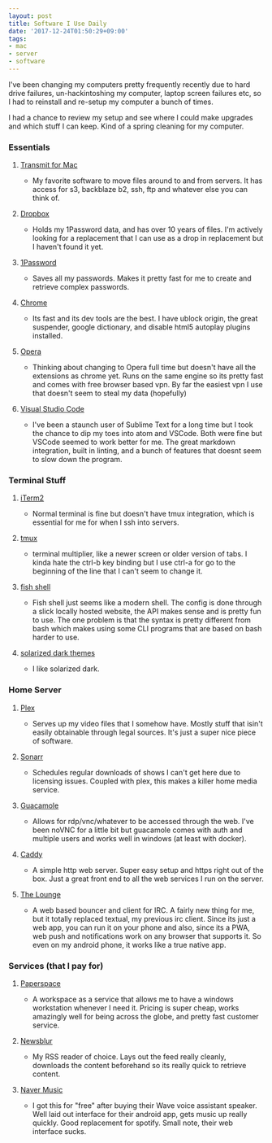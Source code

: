 ```yaml
---
layout: post
title: Software I Use Daily
date: '2017-12-24T01:50:29+09:00'
tags:
- mac
- server
- software
---
```

I've been changing my computers pretty frequently recently due to hard drive failures, un-hackintoshing my computer, laptop screen failures etc, so I had to reinstall and re-setup my computer a bunch of times. 

I had a chance to review my setup and see where I could make upgrades and which stuff I can keep. Kind of a spring cleaning for my computer.

### Essentials

1. [Transmit for Mac](https://panic.com/transmit/)
    - My favorite software to move files around to and from servers. It has access for s3, backblaze b2, ssh, ftp and whatever else you can think of. 

2. [Dropbox](https://www.dropbox.com/)
    - Holds my 1Password data, and has over 10 years of files. I'm actively looking for a replacement that I can use as a drop in replacement but I haven't found it yet.

3. [1Password](https://1password.com/)
    - Saves all my passwords. Makes it pretty fast for me to create and retrieve complex passwords.

4. [Chrome](https://www.google.com/chrome/browser/desktop/index.html)
    - Its fast and its dev tools are the best. I have ublock origin, the great suspender, google dictionary, and disable html5 autoplay plugins installed. 

5. [Opera](http://www.opera.com/)
    - Thinking about changing to Opera full time but doesn't have all the extensions as chrome yet. Runs on the same engine so its pretty fast and comes with free browser based vpn. By far the easiest vpn I use that doesn't seem to steal my data (hopefully)

6. [Visual Studio Code](https://code.visualstudio.com/)
    - I've been a staunch user of Sublime Text for a long time but I took the chance to dip my toes into atom and VSCode. Both were fine but VSCode seemed to work better for me. The great markdown integration, built in linting, and a bunch of features that doesnt seem to slow down the program.

### Terminal Stuff

1. [iTerm2](https://www.iterm2.com/)
    - Normal terminal is fine but doesn't have tmux integration, which is essential for me for when I ssh into servers.

2. [tmux](https://tmux.github.io/)
    - terminal multiplier, like a newer screen or older version of tabs. I kinda hate the ctrl-b key binding but I use ctrl-a for go to the beginning of the line that I can't seem to change it.

3. [fish shell](https://fishshell.com/) 
    - Fish shell just seems like a modern shell. The config is done through a slick locally hosted website, the API makes sense and is pretty fun to use. The one problem is that the syntax is pretty different from bash which makes using some CLI programs that are based on bash harder to use.

4. [solarized dark themes](http://ethanschoonover.com/solarized)
    - I like solarized dark.

### Home Server

1. [Plex](https://plex.tv/web)
    - Serves up my video files that I somehow have. Mostly stuff that isin't easily obtainable through legal sources. It's just a super nice piece of software. 

2. [Sonarr](https://sonarr.tv/)
    - Schedules regular downloads of shows I can't get here due to licensing issues. Coupled with plex, this makes a killer home media service.

3. [Guacamole](https://guacamole.apache.org/) 
    - Allows for rdp/vnc/whatever to be accessed through the web. I've been noVNC for a little bit but guacamole comes with auth and multiple users and works well in windows (at least with docker).

4. [Caddy](https://caddyserver.com/)
    - A simple http web server. Super easy setup and https right out of the box. Just a great front end to all the web services I run on the server.

5. [The Lounge](https://thelounge.github.io/)
    - A web based bouncer and client for IRC. A fairly new thing for me, but it totally replaced textual, my previous irc client. Since its just a web app, you can run it on your phone and also, since its a PWA, web push and notifications work on any browser that supports it. So even on my android phone, it works like a true native app.


### Services (that I pay for)

1. [Paperspace](https://www.paperspace.com/)
    - A workspace as a service that allows me to have a windows workstation whenever I need it. Pricing is super cheap, works amazingly well for being across the globe, and pretty fast customer service. 

2. [Newsblur](http://www.newsblur.com/)
    - My RSS reader of choice. Lays out the feed really cleanly, downloads the content beforehand so its really quick to retrieve content. 

3. [Naver Music](http://music.naver.com/)
    - I got this for "free" after buying their Wave voice assistant speaker. Well laid out interface for their android app, gets music up really quickly. Good replacement for spotify. Small note, their web interface sucks.

